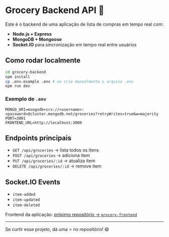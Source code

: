 # Grocery Backend API 🥦

Este é o backend de uma aplicação de lista de compras em tempo real com:

- **Node.js + Express**
- **MongoDB + Mongoose**
- **Socket.IO** para sincronização em tempo real entre usuários

## Como rodar localmente

```bash
cd grocery-backend
npm install
cp .env.example .env # ou crie manualmente o arquivo .env
npm run dev
```

### Exemplo de `.env`

```env
MONGO_URI=mongodb+srv://<username>:<password>@cluster.mongodb.net/groceries?retryWrites=true&w=majority
PORT=3001
FRONTEND_URL=http://localhost:3000
```

## Endpoints principais

- `GET /api/groceries` → lista todos os itens
- `POST /api/groceries` → adiciona item
- `PUT /api/groceries/:id` → atualiza item
- `DELETE /api/groceries/:id` → remove item

## Socket.IO Events

- `item-added`
- `item-updated`
- `item-deleted`

Frontend da aplicação: [próximo repositório → `grocery-frontend`](../grocery-frontend)

---

Se curtir esse projeto, dá uma ⭐ no repositório! 😄
